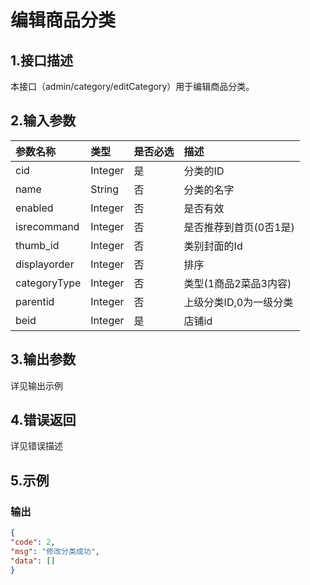 # 编辑商品分类

## 1.接口描述

本接口（admin/category/editCategory）用于编辑商品分类。

## 2.输入参数

| 参数名称 | 类型 | 是否必选 | 描述 |
| :--- | :--- | :--- | :--- |
| cid | Integer | 是 | 分类的ID |
| name | String | 否 | 分类的名字 |
| enabled | Integer | 否 | 是否有效 |
| isrecommand | Integer | 否 | 是否推荐到首页\(0否1是\) |
| thumb\_id | Integer | 否 | 类别封面的Id |
| displayorder | Integer | 否 | 排序 |
| categoryType | Integer | 否 | 类型\(1商品2菜品3内容\) |
| parentid | Integer | 否 | 上级分类ID,0为一级分类 |
| beid | Integer | 是 | 店铺id |

## 3.输出参数

详见输出示例

## 4.错误返回

详见错误描述

## 5.示例

### 输出

```json
{
"code": 2,
"msg": "修改分类成功",
"data": []
}
```



